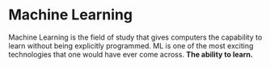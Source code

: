 # Machine Learning
Machine Learning is the field of study that gives computers the capability to learn without being explicitly programmed. ML is one of the most exciting technologies that one would have ever come across.
__The ability to learn.__
